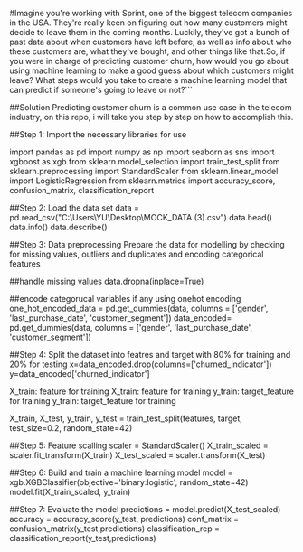 
#Imagine you're working with Sprint, one of the biggest telecom companies in the USA. They're really keen on figuring out how many customers might decide to leave them in the coming months. Luckily, they've got a bunch of past data about when customers have left before, as well as info about who these customers are, what they've bought, and other things like that.So, if you were in charge of predicting customer churn, how would you go about using machine learning to make a good guess about which customers might leave? What steps would you take to create a machine learning model that can predict if someone's going to leave or not?```


##Solution
Predicting customer churn is a common use case in the telecom industry, on this repo, i will take you step by step on how to accomplish this.


##Step 1: Import the necessary libraries for use

import pandas as pd
import numpy as np
import seaborn as sns
import xgboost as xgb
from sklearn.model_selection import train_test_split
from sklearn.preprocessing import StandardScaler
from sklearn.linear_model import LogisticRegression
from sklearn.metrics import accuracy_score, confusion_matrix, classification_report


##Step 2: Load the data set
data = pd.read_csv("C:\Users\YU\Desktop\MOCK_DATA (3).csv")
data.head()
data.info()
data.describe()


##Step 3: Data preprocessing
Prepare the data for modelling by checking for missing values, outliers and duplicates and encoding categorical features

##handle missing values
data.dropna(inplace=True)

##encode categorucal variables if any using onehot encoding
one_hot_encoded_data = pd.get_dummies(data, columns = ['gender', 'last_purchase_date', 'customer_segment'])
data_encoded= pd.get_dummies(data, columns = ['gender', 'last_purchase_date', 'customer_segment'])


##Step 4: Split the dataset into featres and target with 80% for training and 20% for testing
x=data_encoded.drop(columns=['churned_indicator'])
y=data_encoded['churned_indicator']

X_train: feature for training
X_train: feature for training
y_train: target_feature for training
y_train: target_feature for training

X_train, X_test, y_train, y_test = train_test_split(features, target, test_size=0.2, random_state=42)


##Step 5: Feature scalling
scaler = StandardScaler()
X_train_scaled = scaler.fit_transform(X_train)
X_test_scaled = scaler.transform(X_test)


##Step 6:  Build and train a machine learning model
model = xgb.XGBClassifier(objective='binary:logistic', random_state=42)
model.fit(X_train_scaled, y_train)


##Step 7: Evaluate the model
predictions = model.predict(X_test_scaled)
accuracy = accuracy_score(y_test, predictions)
conf_matrix = confusion_matrix(y_test,predictions)
classification_rep = classification_report(y_test,predictions)



